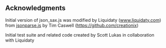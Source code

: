 ## Acknowledgments

Initial version of json_sax.js was modified by Liquidaty (www.liquidaty.com)
from [jsonparse.js](https://gist.githubusercontent.com/creationix/1821394/raw/c8b545b4133cdc72165861e2dc514b117930e264/jsonparse.js)
by Tim Caswell (https://github.com/creationix)

Initial test suite and related code created by Scott Lukas in collaboration with Liquidaty

